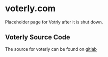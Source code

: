 # voterly.com

Placeholder page for Votrly after it is shut down.

## Voterly Source Code
The source for voterly  can be found on [gitlab](https://gitlab.com/vidaloop/voterly/voterly)
